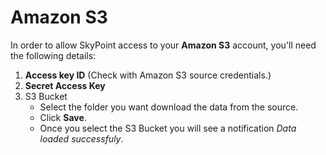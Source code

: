 # Amazon S3
In order to allow SkyPoint access to your **Amazon S3** account, you'll need the following details:
1. **Access key ID** (Check with Amazon S3 source credentials.)
1. **Secret Access Key**
1. S3 Bucket
    - Select the folder you want download the data from the source.
    - Click **Save**.
    - Once you select the S3 Bucket you will see a notification *Data loaded successfuly*.
